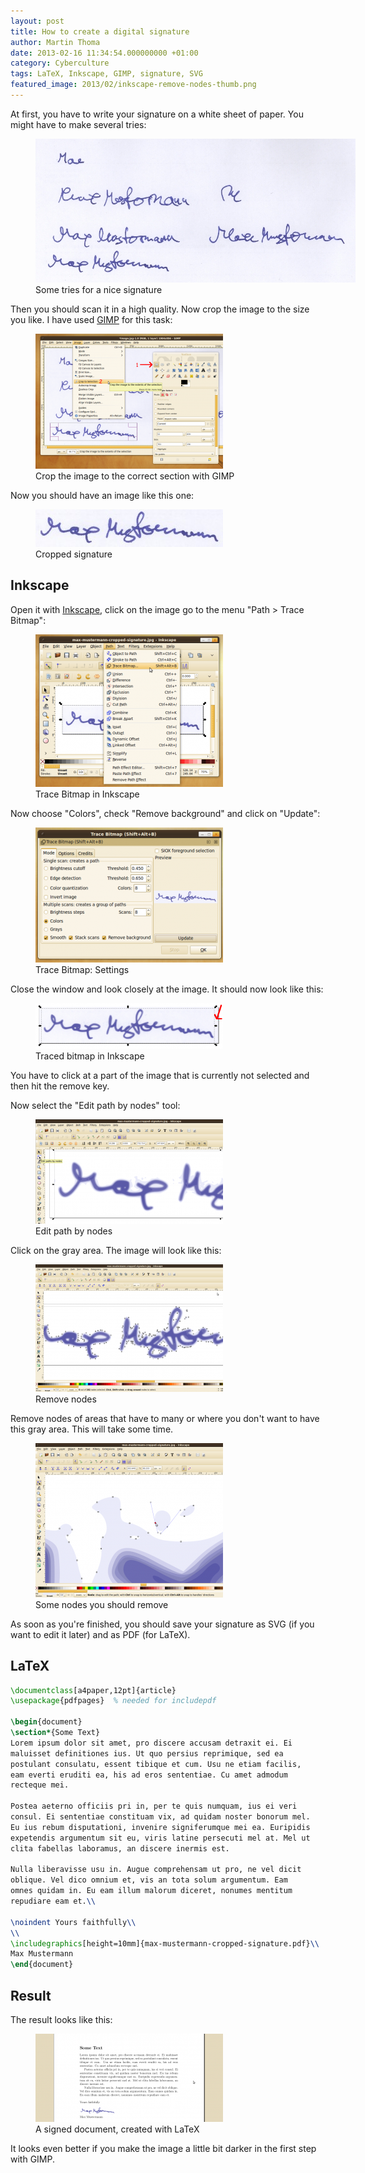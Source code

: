 ```yaml
---
layout: post
title: How to create a digital signature
author: Martin Thoma
date: 2013-02-16 11:34:54.000000000 +01:00
category: Cyberculture
tags: LaTeX, Inkscape, GIMP, signature, SVG
featured_image: 2013/02/inkscape-remove-nodes-thumb.png
---
```

At first, you have to write your signature on a white sheet of paper. You might have to make several tries:

<figure class="aligncenter">
            <a href="../images/2013/02/signature-tries.jpg"><img src="../images/2013/02/signature-tries.jpg" alt="Some tries for a nice signature" style="max-width:512px;max-height:230px" class="size-full wp-image-57241"/></a>
            <figcaption class="text-center">Some tries for a nice signature</figcaption>
        </figure>

Then you should scan it in a high quality. Now crop the image to the size you like. I have used <a href="http://www.gimp.org/">GIMP</a> for this task:

<figure class="aligncenter">
            <a href="../images/2013/02/crop-to-selection-300x216.png"><img src="../images/2013/02/crop-to-selection-300x216.png" alt="Crop the image to the correct section with GIMP" style="max-width:300px;max-height:216px" class="size-medium wp-image-57251"/></a>
            <figcaption class="text-center">Crop the image to the correct section with GIMP</figcaption>
        </figure>

Now you should have an image like this one:
<figure class="aligncenter">
            <a href="../images/2013/02/max-mustermann-cropped-signature-300x60.jpg"><img src="../images/2013/02/max-mustermann-cropped-signature-300x60.jpg" alt="Cropped signature" style="max-width:300px;max-height:60px" class="size-medium wp-image-57261"/></a>
            <figcaption class="text-center">Cropped signature</figcaption>
        </figure>

<h2>Inkscape</h2>
Open it with <a href="http://inkscape.org/download">Inkscape</a>, click on the image go to the menu "Path > Trace Bitmap":

<figure class="aligncenter">
            <a href="../images/2013/02/inkscape-trace-bitmap-300x244.png"><img src="../images/2013/02/inkscape-trace-bitmap-300x244.png" alt="Trace Bitmap in Inkscape" style="max-width:300px;max-height:244px" class="size-medium wp-image-57271"/></a>
            <figcaption class="text-center">Trace Bitmap in Inkscape</figcaption>
        </figure>

Now choose "Colors", check "Remove background" and click on "Update":
<figure class="aligncenter">
            <a href="../images/2013/02/trace-bitmap-settings-300x216.png"><img src="../images/2013/02/trace-bitmap-settings-300x216.png" alt="Trace Bitmap: Settings" style="max-width:300px;max-height:216px" class="size-medium wp-image-57291"/></a>
            <figcaption class="text-center">Trace Bitmap: Settings</figcaption>
        </figure>

Close the window and look closely at the image. It should now look like this:
<figure class="aligncenter">
            <a href="../images/2013/02/traced-bitmap-in-inkscape-300x73.png"><img src="../images/2013/02/traced-bitmap-in-inkscape-300x73.png" alt="Traced bitmap in Inkscape" style="max-width:300px;max-height:73px" class="size-medium wp-image-57301"/></a>
            <figcaption class="text-center">Traced bitmap in Inkscape</figcaption>
        </figure>

You have to click at a part of the image that is currently not selected and then hit the remove key.

Now select the "Edit path by nodes" tool:
<figure class="aligncenter">
            <a href="../images/2013/02/edit-path-by-nodes-300x167.png"><img src="../images/2013/02/edit-path-by-nodes-300x167.png" alt="Edit path by nodes" style="max-width:300px;max-height:167px" class="size-medium wp-image-57311"/></a>
            <figcaption class="text-center">Edit path by nodes</figcaption>
        </figure>

Click on the gray area. The image will look like this:
<figure class="aligncenter">
            <a href="../images/2013/02/remove-nodes-in-inkscape-300x204.png"><img src="../images/2013/02/remove-nodes-in-inkscape-300x204.png" alt="Remove nodes" style="max-width:300px;max-height:204px" class="size-medium wp-image-57321"/></a>
            <figcaption class="text-center">Remove nodes</figcaption>
        </figure>

Remove nodes of areas that have to many or where you don't want to have this gray area. This will take some time.
<figure class="aligncenter">
            <a href="../images/2013/02/inkscape-remove-nodes-300x247.png"><img src="../images/2013/02/inkscape-remove-nodes-300x247.png" alt="Some nodes you should remove" style="max-width:300px;max-height:247px" class="size-medium wp-image-57331"/></a>
            <figcaption class="text-center">Some nodes you should remove</figcaption>
        </figure>

As soon as you're finished, you should save your signature as SVG (if you want to edit it later) and as PDF (for LaTeX).

<h2>LaTeX</h2>

```latex
\documentclass[a4paper,12pt]{article}
\usepackage{pdfpages}  % needed for includepdf

\begin{document}
\section*{Some Text}
Lorem ipsum dolor sit amet, pro discere accusam detraxit ei. Ei
maluisset definitiones ius. Ut quo persius reprimique, sed ea
postulant consulatu, essent tibique et cum. Usu ne etiam facilis,
eam everti eruditi ea, his ad eros sententiae. Cu amet admodum
recteque mei.

Postea aeterno officiis pri in, per te quis numquam, ius ei veri
consul. Ei sententiae constituam vix, ad quidam noster bonorum mel.
Eu ius rebum disputationi, invenire signiferumque mei ea. Euripidis
expetendis argumentum sit eu, viris latine persecuti mel at. Mel ut
clita fabellas laboramus, an discere inermis est.

Nulla liberavisse usu in. Augue comprehensam ut pro, ne vel dicit
oblique. Vel dico omnium et, vis an tota solum argumentum. Eam
omnes quidam in. Eu eam illum malorum diceret, nonumes mentitum
repudiare eam et.\\

\noindent Yours faithfully\\
\\
\includegraphics[height=10mm]{max-mustermann-cropped-signature.pdf}\\
Max Mustermann
\end{document}
```

<h2>Result</h2>
The result looks like this:

<figure class="aligncenter">
            <a href="../images/2013/02/latex-signed-300x141.png"><img src="../images/2013/02/latex-signed-300x141.png" alt="A signed document, created with LaTeX" style="max-width:300px;max-height:141px" class="size-medium wp-image-57351"/></a>
            <figcaption class="text-center">A signed document, created with LaTeX</figcaption>
        </figure>

It looks even better if you make the image a little bit darker in the first step with GIMP.

